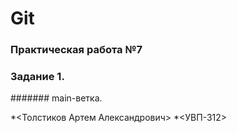 # Git

### Практическая работа №7

### Задание 1.

####### main-ветка.


*<Толстиков Артем Александрович>
*<УВП-312>
